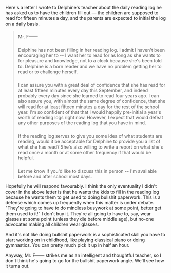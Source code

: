 <!--
.. title: Letter to Delphine's Teacher Re: Reading Log
.. date: 2012-10-01 13:54:39
.. author: Amy Brown
-->

Here's a letter I wrote to Delphine's teacher about the daily reading log
he has asked us to have the children fill out &mdash; the children are supposed
to read for fifteen minutes a day, and the parents are expected to
initial the log on a daily basis.

<blockquote>
<p style="padding-top:10px;">
Mr. F&mdash;&mdash;
</p>
<p style="padding-top:10px;">
Delphine has not been filling in her reading log. I admit I haven't been
encouraging her to -- I want her to read for as long as she wants to for
pleasure and knowledge, not to a clock because she's been told to. Delphine is
a born reader and we have no problem getting her to read or to challenge
herself.
</p>
<p style="padding-top:10px;">
I can assure you with a great deal of confidence that she has read for at least
fifteen minutes every day this September, and indeed probably every day since
she learned to read four years ago. I can also assure you, with almost the same
degree of confidence, that she will read for at least fifteen minutes a day for
the rest of the school year. I'm so confident of that that I would happily
pre-initial a year's worth of reading logs right now. However, I expect that
would defeat any other purposes of the reading log that you have in mind.
</p>
<p style="padding-top:10px;">
If the reading log serves to give you some idea of what students are reading,
would it be acceptable for Delphine to provide you a list of what she has read?
She's also willing to write a report on what she's read once a month or at some
other frequency if that would be helpful.
</p>
<p style="padding-top:10px;">
Let me know if you'd like to discuss this in person -- I'm available before and
after school most days.  
</p>
</blockquote>

Hopefully he will respond favourably. I think the only eventuality I didn't
cover in the above letter is that he wants the kids to fill in the reading log
because he wants them to get used to doing bullshit paperwork. This is a
defense which comes up frequently when this matter is under debate. "They're
going to have to do mindless busywork at some point, better get them used to
it!" I don't buy it. They're all going to have to, say, wear glasses at some
point (unless they die before middle age), but no-one advocates making all
children wear glasses. 

And it's not like doing bullshit paperwork is a sophisticated skill you have
to start working on in childhood, like playing classical piano or doing
gymnastics. You can pretty much pick it up in half an hour.

Anyway, Mr. F&mdash;&mdash; strikes me as an intelligent and thoughtful 
teacher, so I don't think he's going to go for the bullshit paperwork angle.
We'll see how it turns out.

